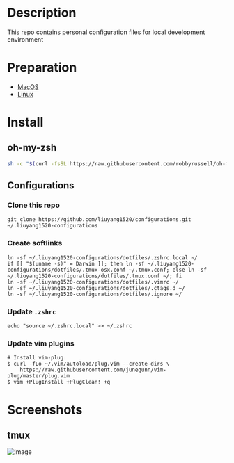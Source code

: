 # Description
This repo contains personal configuration files for local development environment

# Preparation
- [MacOS](instructions/macos.md)
- [Linux](instructions/linux.md)

# Install
## oh-my-zsh
```bash
sh -c "$(curl -fsSL https://raw.githubusercontent.com/robbyrussell/oh-my-zsh/master/tools/install.sh)"
```

## Configurations
### Clone this repo
```
git clone https://github.com/liuyang1520/configurations.git  ~/.liuyang1520-configurations
```

### Create softlinks
```
ln -sf ~/.liuyang1520-configurations/dotfiles/.zshrc.local ~/
if [[ "$(uname -s)" = Darwin ]]; then ln -sf ~/.liuyang1520-configurations/dotfiles/.tmux-osx.conf ~/.tmux.conf; else ln -sf ~/.liuyang1520-configurations/dotfiles/.tmux.conf ~/; fi
ln -sf ~/.liuyang1520-configurations/dotfiles/.vimrc ~/
ln -sf ~/.liuyang1520-configurations/dotfiles/.ctags.d ~/
ln -sf ~/.liuyang1520-configurations/dotfiles/.ignore ~/
```

### Update `.zshrc`
```
echo "source ~/.zshrc.local" >> ~/.zshrc
```

### Update vim plugins
```
# Install vim-plug
$ curl -fLo ~/.vim/autoload/plug.vim --create-dirs \
    https://raw.githubusercontent.com/junegunn/vim-plug/master/plug.vim
$ vim +PlugInstall +PlugClean! +q
```


# Screenshots
## tmux
![image](https://user-images.githubusercontent.com/8689754/49188903-97c0be00-f329-11e8-865d-11e5081a34fd.png)
